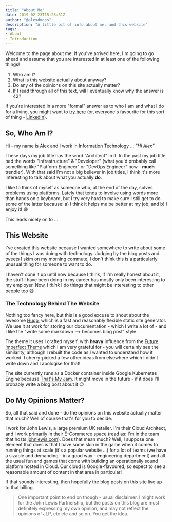 ```yaml
---
title: "About Me"
date: 2019-02-23T15:28:51Z
author: "@alexdmoss"
description: "A little bit of info about me, and this website"
tags:
- About
- Introduction
---
```


Welcome to the page about me. If you've arrived here, I'm going to go ahead and assume that you are interested in at least one of the following things!

1. Who am I?
2. What is this website actually about anyway?
3. Do any of the opinions on this site actually matter?
4. If I read through all of this text, will I eventually know why the answer is 42?

If you're interested in a more "formal" answer as to who I am and what I do for a living, you might want to [try here](https://moss.work) (or, everyone's favourite for this sort of thing - [LinkedIn](https://www.linkedin.com/in/alexdmoss)).

## So, Who Am I?

Hi - my name is Alex and I work in Information Technology ... *"Hi Alex"*

These days my job title has the word "Architect" in it. In the past my job title had the words "Infrastructure" & "Developer" (what you'd probably call something like "Platform Engineer" or "DevOps Engineer" now - **much** trendier). With that said I'm not a big believer in job titles, I think it's more interesting to talk about what you actually **do**.

I like to think of myself as someone who, at the end of the day, solves problems using platforms. Lately that tends to involve using words more than hands on a keyboard, but I try very hard to make sure I still get to do some of the latter because: a) I think it helps me be better at my job, and b) I enjoy it! :smile:

This leads nicely on to ...

## This Website

I've created this website because I wanted somewhere to write about some of the things I was doing with technology. Judging by the blog posts and tweets I skim on my morning commute, I don't think this is a particularly unusual thing for someone to want to do.

I haven't done it up until now because I think, if I'm really honest about it, the stuff I have been doing in my career has mostly only been interesting to my employer. Now, I *think* I do things that might be interesting to other people too :smile:

### The Technology Behind The Website

Nothing too fancy here, but this is a good excuse to shout about the awesome [Hugo](https://gohugo.io), which is a fast and reasonably flexible static site generator. We use it at work for storing our documentation - which I write a lot of - and I like the "write some markdown --> becomes blog post" style.

The theme it uses I crafted myself, with **heavy** influence from the [Future Imperfect Theme](https://themes.gohugo.io/future-imperfect/) which I am very grateful for - you will certainly see the similarity, although I rebuilt the code as I wanted to understand how it worked. I cherry-picked a few other ideas from elsewhere which I didn't write down and I apologise for that!

The site currently runs as a Docker container inside Google Kubernetes Engine because [That's My Jam](https://tenor.com/search/that's-my-jam-gifs). It might move in the future - if it does I'll probably write a blog post about it :wink:

## Do My Opinions Matter?

So, all that said and done - do the opinions on this website actually matter that much? Well of course that's for you to decide.

I work for John Lewis, a large premium UK retailer. I'm their Cloud Architect, and I work primarily in their E-Commerce space (read as: I'm in the team that hosts [johnlewis.com](https://www.johnlewis.com)). Does that mean much? Well, I suppose one element that does is that I have some skin in the game when it comes to running things at scale (it's a popular website ...) for a lot of teams (we have a sizable and demanding - in a good way - engineering department) and all the usual fun and games that come with building an operationally sound platform hosted in Cloud. Our cloud is Google-flavoured, so expect to see a reasonable amount of content in that area in particular!

If that sounds interesting, then hopefully the blog posts on this site live up to that billing.

> One important point to end on though - usual disclaimer. I might work for the John Lewis Partnership, but the posts on this blog are most definitely expressing my own opinion, and may not reflect the opinions of JLP, etc etc and so on. You get the idea.
